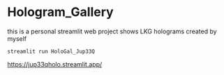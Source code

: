 # Hologram_Gallery
this is a personal streamlit web project shows LKG holograms created by myself 
```
streamlit run HoloGal_Jup33Q
```
https://jup33qholo.streamlit.app/
